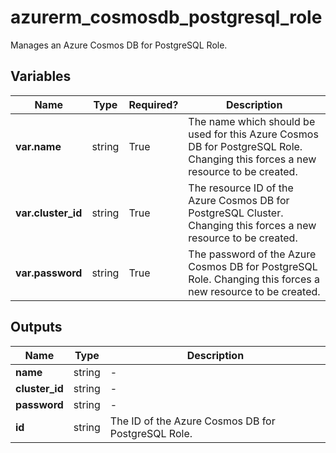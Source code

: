 # azurerm_cosmosdb_postgresql_role

Manages an Azure Cosmos DB for PostgreSQL Role.

## Variables

| Name | Type | Required? |  Description |
| ---- | ---- | --------- |  ----------- |
| **var.name** | string | True | The name which should be used for this Azure Cosmos DB for PostgreSQL Role. Changing this forces a new resource to be created. | 
| **var.cluster_id** | string | True | The resource ID of the Azure Cosmos DB for PostgreSQL Cluster. Changing this forces a new resource to be created. | 
| **var.password** | string | True | The password of the Azure Cosmos DB for PostgreSQL Role. Changing this forces a new resource to be created. | 



## Outputs

| Name | Type | Description |
| ---- | ---- | --------- | 
| **name** | string  | - | 
| **cluster_id** | string  | - | 
| **password** | string  | - | 
| **id** | string  | The ID of the Azure Cosmos DB for PostgreSQL Role. | 